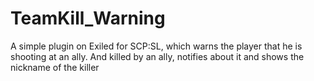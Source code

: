 # TeamKill_Warning
A simple plugin on Exiled for SCP:SL, which warns the player that he is shooting at an ally. And killed by an ally, notifies about it and shows the nickname of the killer
